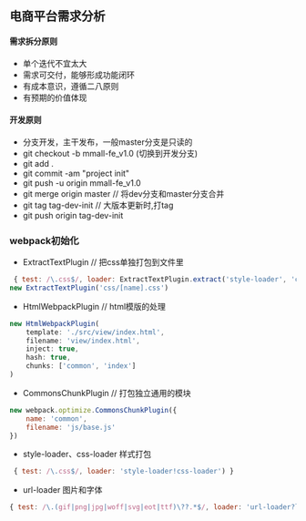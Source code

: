 ## 电商平台需求分析
#### 需求拆分原则
* 单个迭代不宜太大
* 需求可交付，能够形成功能闭环
* 有成本意识，遵循二八原则
* 有预期的价值体现

#### 开发原则
* 分支开发，主干发布，一般master分支是只读的
* git checkout -b mmall-fe_v1.0 (切换到开发分支)
* git add .
* git commit -am "project init"
* git push -u origin mmall-fe_v1.0
* git merge origin master // 将dev分支和master分支合并
* git tag tag-dev-init // 大版本更新时,打tag
* git push origin tag-dev-init

### webpack初始化
* ExtractTextPlugin // 把css单独打包到文件里
```js
 { test: /\.css$/, loader: ExtractTextPlugin.extract('style-loader', 'css-loader') }
new ExtractTextPlugin('css/[name].css')
```
* HtmlWebpackPlugin // html模版的处理
```js
new HtmlWebpackPlugin(
    template: './src/view/index.html',
    filename: 'view/index.html',
    inject: true,
    hash: true,
    chunks: ['common', 'index']
)
```
* CommonsChunkPlugin // 打包独立通用的模块
```js
new webpack.optimize.CommonsChunkPlugin({
    name: 'common',
    filename: 'js/base.js'
})
```
* style-loader、css-loader 样式打包
```js
 { test: /\.css$/, loader: 'style-loader!css-loader') }
```
* url-loader 图片和字体
```js
{ test: /\.(gif|png|jpg|woff|svg|eot|ttf)\??.*$/, loader: 'url-loader?limit=100&name=resource/[name].[ext]' } // 大于100的以文件形式存在
```
